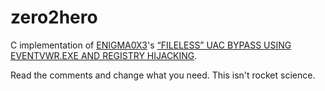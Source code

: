 # zero2hero

C implementation of [ENIGMA0X3](https://enigma0x3.net/)'s [“FILELESS” UAC BYPASS USING EVENTVWR.EXE AND REGISTRY HIJACKING](https://enigma0x3.net/2016/08/15/fileless-uac-bypass-using-eventvwr-exe-and-registry-hijacking/).

Read the comments and change what you need. This isn't rocket science.
